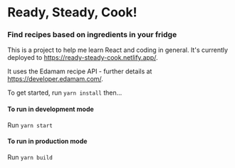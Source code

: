 # Ready, Steady, Cook!
### Find recipes based on ingredients in your fridge
This is a project to help me learn React and coding in general. It's currently deployed to https://ready-steady-cook.netlify.app/. 

It uses the Edamam recipe API - further details at https://developer.edamam.com/. 

To get started, run `yarn install` then...

#### To run in development mode
Run `yarn start`

#### To run in production mode
Run `yarn build`